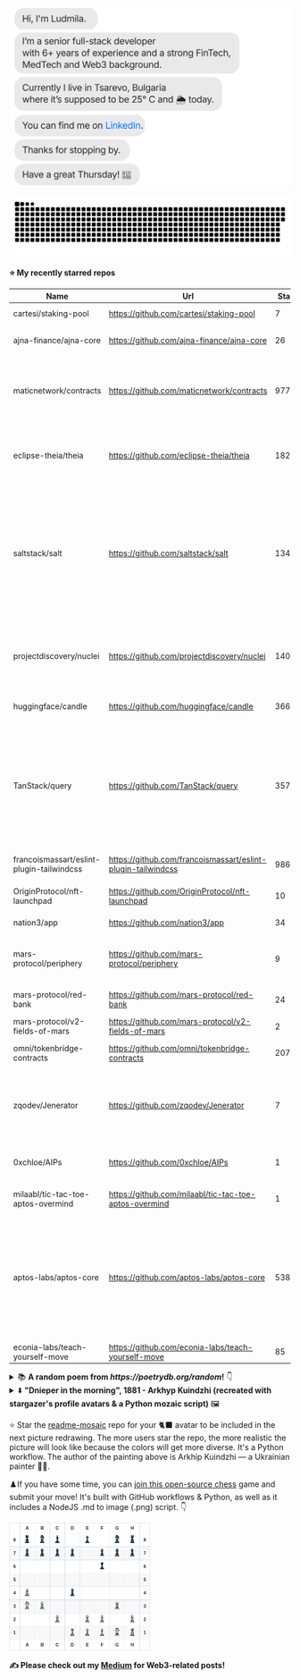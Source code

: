 [![](https://raw.githubusercontent.com/milaabl/milaabl/main/chat.svg)](https://www.linkedin.com/in/ludmila-a-dev/)

<!-- https://github.com/milaabl/milaabl/assets/86361434/c35b0e6f-acf0-435e-920d-b90faa4788ad -->

<img alt="Snake eating my contributions for breakfast🧉" src="https://raw.githubusercontent.com/milaabl/milaabl-readme/preview/github-contribution-grid-snake.svg" />

<strong>⭐ My recently starred repos </strong>
<!-- Starred repos start -->

| Name | Url | Stars | Description |
| --- | --- |  --- |  --- |
| cartesi/staking-pool|https://github.com/cartesi/staking-pool|7|PoS Staking Pools|
| ajna-finance/ajna-core|https://github.com/ajna-finance/ajna-core|26|Ajna Protocol core contracts|
| maticnetwork/contracts|https://github.com/maticnetwork/contracts|977|Smart contracts comprising the business logic of the Matic Network|
| eclipse-theia/theia|https://github.com/eclipse-theia/theia|18263|Eclipse Theia is a cloud & desktop IDE framework implemented in TypeScript.|
| saltstack/salt|https://github.com/saltstack/salt|13413|Software to automate the management and configuration of any infrastructure or application at scale. Get access to the Salt software package repository here: |
| projectdiscovery/nuclei|https://github.com/projectdiscovery/nuclei|14052|Fast and customizable vulnerability scanner based on simple YAML based DSL.|
| huggingface/candle|https://github.com/huggingface/candle|3663|Minimalist ML framework for Rust|
| TanStack/query|https://github.com/TanStack/query|35795|🤖 Powerful asynchronous state management, server-state utilities and data fetching for the web. TS/JS, React Query, Solid Query, Svelte Query and Vue Query.|
| francoismassart/eslint-plugin-tailwindcss|https://github.com/francoismassart/eslint-plugin-tailwindcss|986|ESLint plugin for Tailwind CSS usage|
| OriginProtocol/nft-launchpad|https://github.com/OriginProtocol/nft-launchpad|10|Contracts for Origin's NFT platform|
| nation3/app|https://github.com/nation3/app|34|Nation3 citizen app|
| mars-protocol/periphery|https://github.com/mars-protocol/periphery|9|Peripheral smart contracts to be deployed on Mars Hub|
| mars-protocol/red-bank|https://github.com/mars-protocol/red-bank|24|Smart contracts for Red Bank|
| mars-protocol/v2-fields-of-mars|https://github.com/mars-protocol/v2-fields-of-mars|2||
| omni/tokenbridge-contracts|https://github.com/omni/tokenbridge-contracts|207|Smart contracts for TokenBridge|
| zqodev/Jenerator|https://github.com/zqodev/Jenerator|7|🗒️ This program allows you to generate discord tokens very quickly|
| 0xchloe/AIPs|https://github.com/0xchloe/AIPs|1|Aptos Improvement Proposals (AIPs)|
| milaabl/tic-tac-toe-aptos-overmind|https://github.com/milaabl/tic-tac-toe-aptos-overmind|1|Move language challenge|
| aptos-labs/aptos-core|https://github.com/aptos-labs/aptos-core|5386|Aptos is a layer 1 blockchain built to support the widespread use of blockchain through better technology and user experience.|
| econia-labs/teach-yourself-move|https://github.com/econia-labs/teach-yourself-move|85||

<!-- Starred repos end -->

<details>
  <summary>📚 <strong>A random poem from <em>https://poetrydb.org/random</em>!</strong> 👇 </summary>

<!-- Start poem -->
# 💮 On my Sister Joanna's Entrance into Her 33rd Year by *Major Henry Livingston, Jr.*

<p>
    On this thy natal day permit a friend -<br/>A brother - with thy joys his own to blend:<br/>In all gladness he would wish to share<br/>As willing in thy griefs a part to bear.<br/><br/>Meekly attend the ways of higher heav'n!<br/>Is much deny'd? Yet much my dear is giv'n.<br/>Thy health, thy reason unimpaired remain<br/>And while as new fal'n snows thy spotless fame<br/>The partner of thy life, attentive - kind -<br/>And blending e'en the interests of the mind.<br/><br/>What bliss is thine when fore thy glistring eye<br/>Thy lovely infant train pass jocund by!<br/>The ruddy cheek, the smiling morning face<br/>Denote a healthy undegenerate race:<br/>In them renew'd, you'll live and live again,<br/>And children's children's children lisp thy name.<br/>Bright be the skies where'er my sister goes<br/>Nor scowling tempests injure her repose -<br/>The field of life with roses thick be strow'd<br/>Nor one sharp thorn lie lurking in the road.<br/>Thy ev'ry path be still a path of peace<br/>And each revolving year thy joys increase;<br/>Till hours and years of time itself be o'er<br/>And one eternal day around thee pour.
</p>

***
<!-- End poem -->
</details>

<details>
<summary>
  ⬇️ <strong>"Dnieper in the morning", 1881 - Arkhyp Kuindzhi (recreated with stargazer's profile avatars & a Python mozaic script)</strong> 🖼️
</summary>

<img width="49%" src="https://raw.githubusercontent.com/milaabl/readme-mosaic/main/data/input.jpg" alt="Original picture"/>
<img width="49%" src="https://raw.githubusercontent.com/milaabl/readme-mosaic/main/data/output.jpg" alt="Output picture"/>
<img width="70%" src="https://raw.githubusercontent.com/milaabl/readme-mosaic/main/data/output.gif" alt="Output GIF"/>
</details>

⭐ Star the [readme-mosaic](https://github.com/milaabl/readme-mosaic) repo for your 🐈‍⬛ avatar to be included in the next picture redrawing. The more users star the repo, the more realistic the picture will look like because the colors will get more diverse. It's a Python workflow. The author of the painting above is Arkhip Kuindzhi — a Ukrainian painter 💙💛.

♟️If you have some time, you can [join this open-source chess](https://github.com/milaabl/readme-chess) game and submit your move! It's built with GitHub workflows & Python, as well as it includes a NodeJS .md to image (.png) script. 👇

<a href="https://github.com/milaabl/readme-chess/blob/master/README.md"><img src="https://raw.githubusercontent.com/milaabl/readme-chess/master/chess.png" alt="README chess dynamic game preview" width="50%" /></a>

<strong>✍️ Please check out my <a href="https://medium.com/@milaabl2405">Medium</a> for Web3-related posts!</strong>
